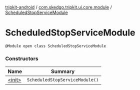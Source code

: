 [tripkit-android](../../index.md) / [com.skedgo.tripkit.ui.core.module](../index.md) / [ScheduledStopServiceModule](./index.md)

# ScheduledStopServiceModule

`@Module open class ScheduledStopServiceModule`

### Constructors

| Name | Summary |
|---|---|
| [&lt;init&gt;](-init-.md) | `ScheduledStopServiceModule()` |
